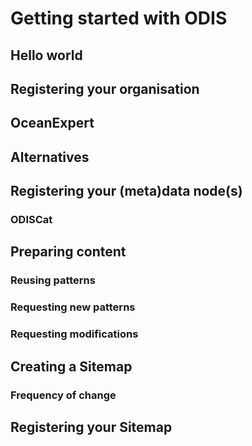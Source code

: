 # Getting started with ODIS

## Hello world

## Registering your organisation

## OceanExpert 

## Alternatives

## Registering your (meta)data node(s)

### ODISCat

## Preparing content 

### Reusing patterns
### Requesting new patterns
### Requesting modifications

## Creating a Sitemap

### Frequency of change 

## Registering your Sitemap
